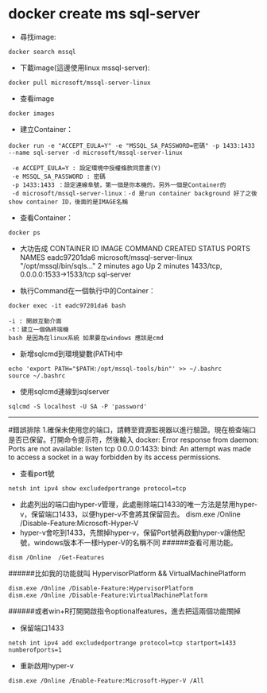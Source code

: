 # **docker create ms sql-server**

- 尋找image: 
```
docker search mssql
```
- 下載image(這邊使用linux mssql-server):
```
docker pull microsoft/mssql-server-linux
```
- 查看image
```
docker images
```

- 建立Container：
```
docker run -e "ACCEPT_EULA=Y" -e "MSSQL_SA_PASSWORD=密碼" -p 1433:1433 --name sql-server -d microsoft/mssql-server-linux
```
	 -e ACCEPT_EULA=Y : 設定環境中授權條款同意書(Y)
	 -e MSSQL_SA_PASSWORD : 密碼
	 -p 1433:1433 ：設定連線阜號，第一個是你本機的，另外一個是Container的
	 -d microsoft/mssql-server-linux：-d 是run container background 好了之後show container ID，後面的是IMAGE名稱

- 查看Container：
```
docker ps
```
  - 大功告成
	CONTAINER ID   IMAGE                          COMMAND                  CREATED         STATUS         PORTS                              NAMES
	eadc97201da6   microsoft/mssql-server-linux   "/opt/mssql/bin/sqls…"   2 minutes ago   Up 2 minutes   1433/tcp, 0.0.0.0:1533->1533/tcp   sql-server

- 執行Command在一個執行中的Container：
```
docker exec -it eadc97201da6 bash
```
	-i : 開啟互動介面
	-t：建立一個偽終端機
	bash 是因為在linux系統 如果要在windows 應該是cmd

- 新增sqlcmd到環境變數(PATH)中
```
echo 'export PATH="$PATH:/opt/mssql-tools/bin"' >> ~/.bashrc
source ~/.bashrc
```

- 使用sqlcmd連線到sqlserver
```
sqlcmd -S localhost -U SA -P 'password'
```

___

#錯誤排除
1.確保未使用您的端口，請轉至資源監視器以進行驗證。現在檢查端口是否已保留。打開命令提示符，然後輸入
docker: Error response from daemon: 
Ports are not available: listen tcp 0.0.0.0:1433: 
bind: An attempt was made to access a socket in a way forbidden by its access permissions.

- 查看port號
```
netsh int ipv4 show excludedportrange protocol=tcp
```

- 此處列出的端口由hyper-v管理，此處刪除端口1433的唯一方法是禁用hyper-v，保留端口1433，以便hyper-v不會將其保留回去。
dism.exe /Online /Disable-Feature:Microsoft-Hyper-V
- hyper-v會吃到1433，先關掉hyper-v，保留Port號再啟動hyper-v讓他配號，windows版本不一樣Hyper-V的名稱不同
######查看可用功能。
```
dism /Online  /Get-Features 
```
######比如我的功能就叫 HypervisorPlatform && VirtualMachinePlatform
```
dism.exe /Online /Disable-Feature:HypervisorPlatform
dism.exe /Online /Disable-Feature:VirtualMachinePlatform
```
######或者win+R打開開啟指令optionalfeatures，進去把這兩個功能關掉
 

- 保留端口1433
```
netsh int ipv4 add excludedportrange protocol=tcp startport=1433 numberofports=1
```

- 重新啟用hyper-v
```
dism.exe /Online /Enable-Feature:Microsoft-Hyper-V /All
```